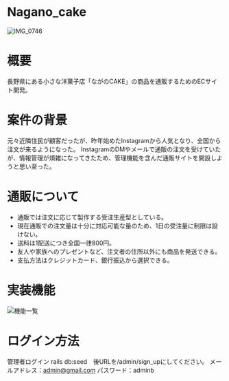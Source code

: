 # Nagano_cake
![IMG_0746](https://github.com/teamB-midoriro/naganocake/assets/158440003/f70ebcab-111a-4109-8b36-c54760b110a6)
# 概要
長野県にある小さな洋菓子店「ながのCAKE」の商品を通販するためのECサイト開発。

# 案件の背景
元々近隣住民が顧客だったが、昨年始めたInstagramから人気となり、全国から注文が来るようになった。
InstagramのDMやメールで通販の注文を受けていたが、情報管理が煩雑になってきたため、管理機能を含んだ通販サイトを開設しようと思い至った。

# 通販について
* 通販では注文に応じて製作する受注生産型としている。
* 現在通販での注文量は十分に対応可能な量のため、1日の受注量に制限は設けない。
* 送料は1配送につき全国一律800円。
* 友人や家族へのプレゼントなど、注文者の住所以外にも商品を発送できる。
* 支払方法はクレジットカード、銀行振込から選択できる。

# 実装機能
![機能一覧](https://github.com/teamB-midoriro/naganocake/assets/158440003/59ca8221-d4c9-4341-9b35-a4dc42e59add)

# ログイン方法
管理者ログイン 
rails db:seed　後URLを/admin/sign_upにしてください。
メールアドレス：admin@gmail.com
パスワード：adminb
